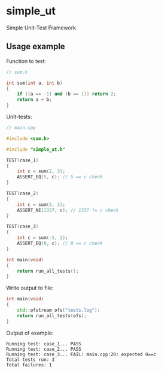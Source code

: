 # simple_ut
Simple Unit-Test Framework

## Usage example

Function to test:
```c++
// sum.h

int sum(int a, int b)
{
    if ((a == -1) and (b == 1)) return 2;
    return a + b;
}
```

Unit-tests:
```c++
// main.cpp

#include <sum.h>

#include "simple_ut.h"

TEST(case_1)
{
    int c = sum(2, 3);
    ASSERT_EQ(5, c); // 5 == c check
}

TEST(case_2)
{
    int c = sum(2, 3);
    ASSERT_NE(1337, c); // 1337 != c check
}

TEST(case_3)
{
    int c = sum(-1, 1);
    ASSERT_EQ(0, c); // 0 == c check
}

int main(void)
{
    return run_all_tests();
}
```

Write output to file:
```c++
int main(void)
{
    std::ofstream ofs("tests.log");
    return run_all_tests(ofs);
}
```

Output of example:
```
Running test: case_1... PASS
Running test: case_2... PASS
Running test: case_3... FAIL: main.cpp:20: expected 0==c
Total tests run: 3
Total failures: 1
```
